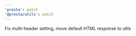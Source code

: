 ```yaml
---
'presta': patch
'@presta/utils': patch
---
```


Fix multi-header setting, move default HTML response to utils
